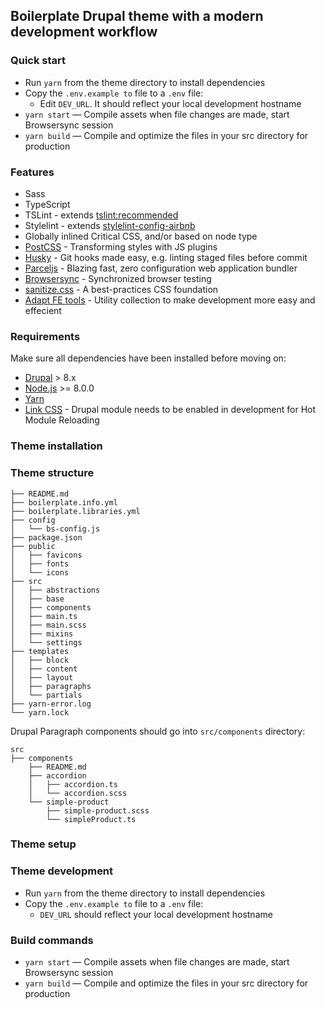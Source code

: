 ## Boilerplate Drupal theme with a modern development workflow

### Quick start
* Run `yarn` from the theme directory to install dependencies
* Copy the `.env.example to` file to a `.env` file:
  * Edit `DEV_URL`. It should reflect your local development hostname
* `yarn start` — Compile assets when file changes are made, start Browsersync session
* `yarn build` — Compile and optimize the files in your src directory for production


### Features
* Sass
* TypeScript
* TSLint - extends [tslint:recommended](https://github.com/palantir/tslint/blob/master/src/configs/recommended.ts) 
* Stylelint - extends [stylelint-config-airbnb](https://www.npmjs.com/package/stylelint-config-airbnb) 
* Globally inlined Critical CSS, and/or based on node type 
* [PostCSS](https://github.com/postcss/postcss) - Transforming styles with JS plugins
* [Husky](https://github.com/typicode/husky) - Git hooks made easy, e.g. linting staged files before commit
* [Parceljs](https://parceljs.org//) - Blazing fast, zero configuration web application bundler
* [Browsersync](http://www.browsersync.io/) - Synchronized browser testing
* [sanitize.css](https://github.com/csstools/sanitize.css) - A best-practices CSS foundation
* [Adapt FE tools](https://www.npmjs.com/package/@adaptagency/fe_tools) - Utility collection to make development more easy and effecient


### Requirements
Make sure all dependencies have been installed before moving on:


* [Drupal](https://www.drupal.org//) > 8.x
* [Node.js](http://nodejs.org/) >= 8.0.0
* [Yarn](https://yarnpkg.com/en/docs/install)
* [Link CSS](https://www.drupal.org/project/link_css) - Drupal module needs to be enabled in development for Hot Module Reloading


### Theme installation


### Theme structure

```shell
├── README.md
├── boilerplate.info.yml
├── boilerplate.libraries.yml
├── config
│   └── bs-config.js
├── package.json
├── public
│   ├── favicons
│   ├── fonts
│   └── icons
├── src
│   ├── abstractions
│   ├── base
│   ├── components
│   ├── main.ts
│   ├── main.scss
│   ├── mixins
│   └── settings
├── templates
│   ├── block
│   ├── content
│   ├── layout
│   ├── paragraphs
│   └── partials
├── yarn-error.log
└── yarn.lock
```

Drupal Paragraph components should go into `src/components` directory: 
```shell
src
├── components
    ├── README.md
    ├── accordion
    │   ├── accordion.ts
    │   └── accordion.scss
    └── simple-product
        ├── simple-product.scss
        └── simpleProduct.ts
```

### Theme setup


### Theme development

* Run `yarn` from the theme directory to install dependencies
* Copy the `.env.example to` file to a `.env` file:
  * `DEV_URL` should reflect your local development hostname
  

### Build commands

* `yarn start` — Compile assets when file changes are made, start Browsersync session
* `yarn build` — Compile and optimize the files in your src directory for production
